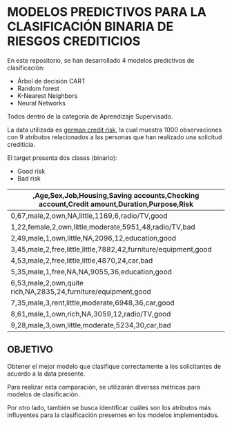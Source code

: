 # MODELOS PREDICTIVOS PARA LA CLASIFICACIÓN BINARIA DE RIESGOS CREDITICIOS

En este repositorio, se han desarrollado 4 modelos predictivos de clasificación:
- Árbol de decisión CART
- Random forest
- K-Nearest Neighbors
- Neural Networks 

Todos dentro de la categoría de Aprendizaje Supervisado.

La data utilizada es [german credit risk](https://www.kaggle.com/uciml/german-credit), la cual muestra 1000 observaciones con 9 atributos relacionados a las personas que han realizado una solicitud crediticia.

El target presenta dos clases (binario):
- Good risk
- Bad risk

| ,Age,Sex,Job,Housing,Saving accounts,Checking account,Credit amount,Duration,Purpose,Risk | 
|-------------------------------------------------------------------------------------------| 
| 0,67,male,2,own,NA,little,1169,6,radio/TV,good                                            | 
| 1,22,female,2,own,little,moderate,5951,48,radio/TV,bad                                    | 
| 2,49,male,1,own,little,NA,2096,12,education,good                                          | 
| 3,45,male,2,free,little,little,7882,42,furniture/equipment,good                           | 
| 4,53,male,2,free,little,little,4870,24,car,bad                                            | 
| 5,35,male,1,free,NA,NA,9055,36,education,good                                             | 
| 6,53,male,2,own,quite rich,NA,2835,24,furniture/equipment,good                            | 
| 7,35,male,3,rent,little,moderate,6948,36,car,good                                         | 
| 8,61,male,1,own,rich,NA,3059,12,radio/TV,good                                             | 
| 9,28,male,3,own,little,moderate,5234,30,car,bad                                           | 

## OBJETIVO
Obtener el mejor modelo que clasifique correctamente a los solicitantes de acuerdo a la data presente.

Para realizar esta comparación, se utilizarán diversas métricas para modelos de clasificación.

Por otro lado, también se busca identificar cuáles son los atributos más influyentes para la clasificación presentes en los modelos implementados.
